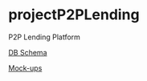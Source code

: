 # projectP2PLending

P2P Lending Platform

[DB Schema](https://dbdesigner.page.link/LKT3WuV2s9wFAp2f9)

[Mock-ups](https://www.figma.com/file/DHNmhpwfebxLTJLVABJzU37s/V1?node-id=12%3A90)
